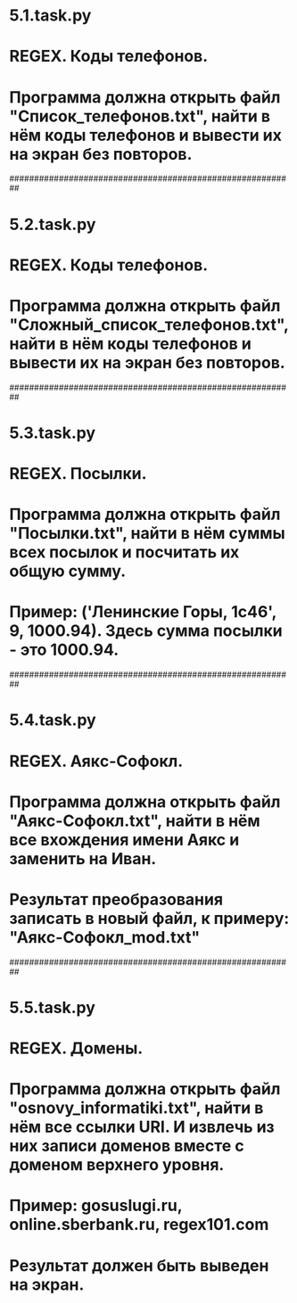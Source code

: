 # 5.1.task.py
# REGEX. Коды телефонов.
# Программа должна открыть файл "Список_телефонов.txt", найти в нём коды телефонов и вывести их на экран без повторов.  

##########################################################

# 5.2.task.py
# REGEX. Коды телефонов.
# Программа должна открыть файл "Сложный_список_телефонов.txt", найти в нём коды телефонов и вывести их на экран без повторов.  

##########################################################

# 5.3.task.py
# REGEX. Посылки.
# Программа должна открыть файл "Посылки.txt", найти в нём суммы всех посылок и посчитать их общую сумму.
# Пример: ('Ленинские Горы, 1с46', 9, 1000.94). Здесь сумма посылки - это 1000.94.

##########################################################

# 5.4.task.py
# REGEX. Аякc-Софокл.
# Программа должна открыть файл "Аякc-Софокл.txt", найти в нём все вхождения имени Аякс и заменить на Иван.
# Результат преобразования записать в новый файл, к примеру: "Аякc-Софокл_mod.txt"

##########################################################

# 5.5.task.py
# REGEX. Домены.
# Программа должна открыть файл "osnovy_informatiki.txt", найти в нём все ссылки URI. И извлечь из них записи доменов вместе с доменом верхнего уровня. 
# Пример: gosuslugi.ru, online.sberbank.ru, regex101.com
# Результат должен быть выведен на экран.
